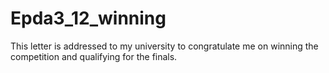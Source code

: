 # Epda3_12_winning
This letter is addressed to my university to congratulate me on winning the competition and qualifying for the finals.
